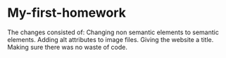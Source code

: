 # My-first-homework
The changes consisted of: Changing non semantic elements to semantic elements. Adding alt attributes to image files. Giving the website a title. Making sure there was no waste of code.
